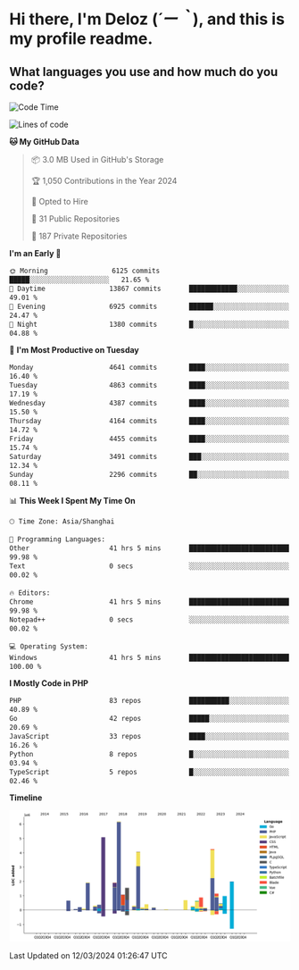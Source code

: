 # **Hi there, I'm Deloz (*´ー｀*), and this is my profile readme.**

## **What languages you use and how much do you code?**

<!--START_SECTION:waka-->
![Code Time](http://img.shields.io/badge/Code%20Time-3%2C440%20hrs%2044%20mins-blue)

![Lines of code](https://img.shields.io/badge/From%20Hello%20World%20I%27ve%20Written-35.9%20million%20lines%20of%20code-blue)

**🐱 My GitHub Data** 

> 📦 3.0 MB Used in GitHub's Storage 
 > 
> 🏆 1,050 Contributions in the Year 2024
 > 
> 💼 Opted to Hire
 > 
> 📜 31 Public Repositories 
 > 
> 🔑 187 Private Repositories 
 > 
**I'm an Early 🐤** 

```text
🌞 Morning                6125 commits        █████░░░░░░░░░░░░░░░░░░░░   21.65 % 
🌆 Daytime                13867 commits       ████████████░░░░░░░░░░░░░   49.01 % 
🌃 Evening                6925 commits        ██████░░░░░░░░░░░░░░░░░░░   24.47 % 
🌙 Night                  1380 commits        █░░░░░░░░░░░░░░░░░░░░░░░░   04.88 % 
```
📅 **I'm Most Productive on Tuesday** 

```text
Monday                   4641 commits        ████░░░░░░░░░░░░░░░░░░░░░   16.40 % 
Tuesday                  4863 commits        ████░░░░░░░░░░░░░░░░░░░░░   17.19 % 
Wednesday                4387 commits        ████░░░░░░░░░░░░░░░░░░░░░   15.50 % 
Thursday                 4164 commits        ████░░░░░░░░░░░░░░░░░░░░░   14.72 % 
Friday                   4455 commits        ████░░░░░░░░░░░░░░░░░░░░░   15.74 % 
Saturday                 3491 commits        ███░░░░░░░░░░░░░░░░░░░░░░   12.34 % 
Sunday                   2296 commits        ██░░░░░░░░░░░░░░░░░░░░░░░   08.11 % 
```


📊 **This Week I Spent My Time On** 

```text
🕑︎ Time Zone: Asia/Shanghai

💬 Programming Languages: 
Other                    41 hrs 5 mins       █████████████████████████   99.98 % 
Text                     0 secs              ░░░░░░░░░░░░░░░░░░░░░░░░░   00.02 % 

🔥 Editors: 
Chrome                   41 hrs 5 mins       █████████████████████████   99.98 % 
Notepad++                0 secs              ░░░░░░░░░░░░░░░░░░░░░░░░░   00.02 % 

💻 Operating System: 
Windows                  41 hrs 5 mins       █████████████████████████   100.00 % 
```

**I Mostly Code in PHP** 

```text
PHP                      83 repos            ██████████░░░░░░░░░░░░░░░   40.89 % 
Go                       42 repos            █████░░░░░░░░░░░░░░░░░░░░   20.69 % 
JavaScript               33 repos            ████░░░░░░░░░░░░░░░░░░░░░   16.26 % 
Python                   8 repos             █░░░░░░░░░░░░░░░░░░░░░░░░   03.94 % 
TypeScript               5 repos             █░░░░░░░░░░░░░░░░░░░░░░░░   02.46 % 
```



**Timeline**

![Lines of Code chart](https://raw.githubusercontent.com/deloz/deloz/main/assets/bar_graph.png)


 Last Updated on 12/03/2024 01:26:47 UTC
<!--END_SECTION:waka-->
